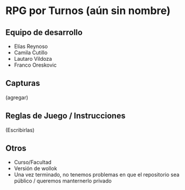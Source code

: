 # RPG por Turnos (aún sin nombre)

## Equipo de desarrollo

- Elías Reynoso
- Camila Cutillo
- Lautaro Vildoza
- Franco Oreskovic

## Capturas

(agregar)

## Reglas de Juego / Instrucciones

(Escribirlas)


## Otros

- Curso/Facultad
- Versión de wollok
- Una vez terminado, no tenemos problemas en que el repositorio sea público / queremos manternerlo privado
